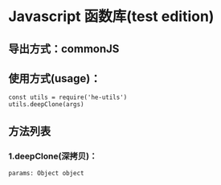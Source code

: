 <!--
 * @Author: hsl
 * @Descripttion: js工具函数库
 * @Date: 2021-11-19 15:28:04
 * @LastEditTime: 2021-11-19 15:33:33
-->
# Javascript 函数库(test edition)
## 导出方式：commonJS
## 使用方式(usage)：
    const utils = require('he-utils')
    utils.deepClone(args)
## 方法列表
### 1.deepClone(深拷贝)：
    params: Object object

